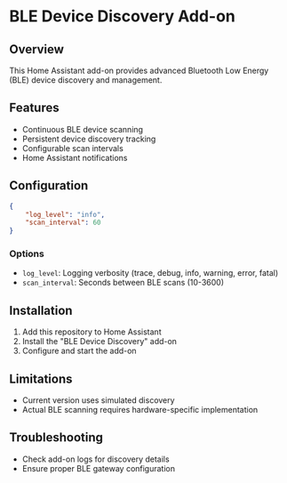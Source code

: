 # BLE Device Discovery Add-on

## Overview
This Home Assistant add-on provides advanced Bluetooth Low Energy (BLE) device discovery and management.

## Features
- Continuous BLE device scanning
- Persistent device discovery tracking
- Configurable scan intervals
- Home Assistant notifications

## Configuration
```json
{
    "log_level": "info",
    "scan_interval": 60
}
```

### Options
- `log_level`: Logging verbosity (trace, debug, info, warning, error, fatal)
- `scan_interval`: Seconds between BLE scans (10-3600)

## Installation
1. Add this repository to Home Assistant
2. Install the "BLE Device Discovery" add-on
3. Configure and start the add-on

## Limitations
- Current version uses simulated discovery
- Actual BLE scanning requires hardware-specific implementation

## Troubleshooting
- Check add-on logs for discovery details
- Ensure proper BLE gateway configuration